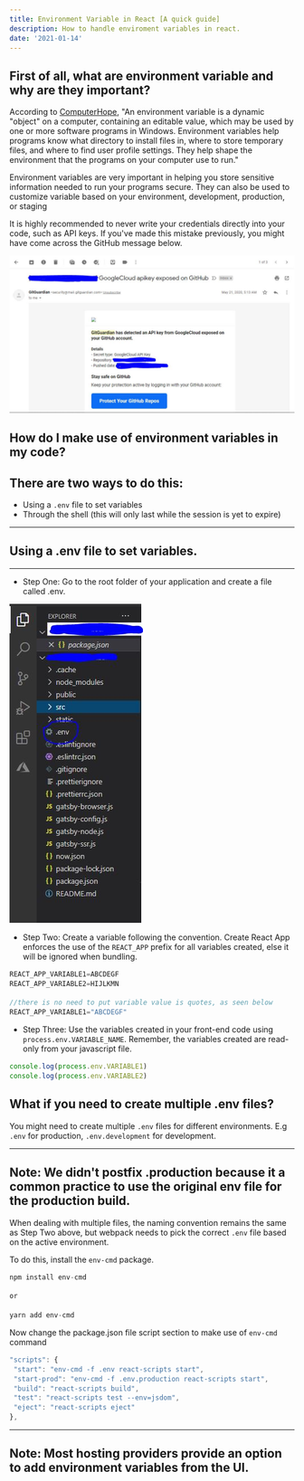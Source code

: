 ```yaml
---
title: Environment Variable in React [A quick guide]
description: How to handle enviroment variables in react.
date: '2021-01-14'
---
```


## First of all, what are environment variable and why are they important?

According to [ComputerHope](https://www.computerhope.com/jargon/e/envivari.htm#:~:text=An%20environment%20variable%20is%20a,to%20find%20user%20profile%20settings.), "An environment variable is a dynamic "object" on a computer, containing an editable value, which may be used by one or more software programs in Windows. Environment variables help programs know what directory to install files in, where to store temporary files, and where to find user profile settings. They help shape the environment that the programs on your computer use to run."

Environment variables are very important in helping you store sensitive information needed to run your programs secure. They can also be used to customize variable based on your environment, development, production, or staging

It is highly recommended to never write your credentials directly into your code, such as API keys. If you've made this mistake previously, you might have come across the GitHub message below.

![GitHubGuardian](./assets/environment-variables-in-react/gitguardianerror.JPG)

## How do I make use of environment variables in my code?

There are two ways to do this:
---
*   Using a `.env` file to set variables
*   Through the shell (this will only last while the session is yet to expire)

---
## Using a .env file to set variables.
---
*   Step One: Go to the root folder of your application and create a file called .env.

![createenv](./assets/environment-variables-in-react/envfilelocation.JPG)

*   Step Two: Create a variable following the convention. Create React App enforces the use of the `REACT_APP` prefix for all variables created, else it will be ignored when bundling.

```jsx
REACT_APP_VARIABLE1=ABCDEGF
REACT_APP_VARIABLE2=HIJLKMN

//there is no need to put variable value is quotes, as seen below
REACT_APP_VARIABLE1="ABCDEGF"
```

*   Step Three: Use the variables created in your front-end code using `process.env.VARIABLE_NAME`. Remember, the variables created are read-only from your javascript file.

```jsx
console.log(process.env.VARIABLE1)
console.log(process.env.VARIABLE2)
```

## What if you need to create multiple .env files?

You might need to create multiple `.env` files for different environments. E.g `.env` for production, `.env.development` for development.

---
Note: We didn't postfix .production because it a common practice to use the original env file for the production build.
---

When dealing with multiple files, the naming convention remains the same as Step Two above, but webpack needs to pick the correct `.env` file based on the active environment.

To do this, install the `env-cmd` package.

```jsx
npm install env-cmd 

or

yarn add env-cmd
```
Now change the package.json file script section to make use of `env-cmd` command

```jsx
"scripts": {
 "start": "env-cmd -f .env react-scripts start",
 "start-prod": "env-cmd -f .env.production react-scripts start",
 "build": "react-scripts build",
 "test": "react-scripts test --env=jsdom",
 "eject": "react-scripts eject"
},
```
---

Note: Most hosting providers provide an option to add environment variables from the UI.
---